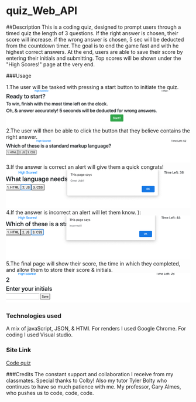 # quiz_Web_API

##Description
This is a coding quiz, designed to prompt users through a timed quiz the length of 3 questions. If the right answer is chosen, their score will increase. if the wrong answer is chosen, 5 sec will be deducted from the countdown timer. The goal is to end the game fast and with he highest correct answers. At the end, users are able to save their score by entering their initials and submitting. Top scores will be shown under the "High Scores!" page at the very end.

###Usage

1.The user will be tasked with pressing a start button to initiate the quiz.
![ScreenShot](/images/img1.jpg)
2.The user will then be able to click the button that they believe contains the right answer.
![ScreenShot](/images/img2.jpg)
3.If the answer is correct an alert will give them a quick congrats!
![ScreenShot](/images/img3.jpg)
4.If the answer is incorrect an alert will let them know. ):
![ScreenShot](/images/img4.jpg)
5.The final page will show their score, the time in which they completed, and allow them to store their score & initials.
![ScreenShot](/images/img5.jpg)


### Technologies used
A mix of javaScript, JSON, & HTMl. For renders I used Google Chrome. For coding I used Visual studio.


### Site Link
<link src =https://andreaives.github.io/quiz_Web_API/ >


[Code quiz](https://andreaives.github.io/quiz_Web_API/)

###Credits
The constant support and collaboration I receive from my classmates. Special thanks to Colby! Also my tutor Tyler Bolty who continues to have so much patience with me. My professor, Gary Almes, who pushes us to code, code, code.